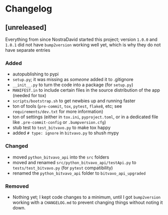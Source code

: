 # Changelog

## [unreleased]

Everything from since NostraDavid started this project; version `1.0.0` and `1.0.1` did not have `bump2version` working well yet, which is why they do not have separate entries

### Added

- autopublishing to pypi
- `setup.py`; it was missing as _someone_ added it to .gitignore
- `__init__.py` to turn the code into a package (for `setup.py`)
- `MANIFEST.in` to include certain files in the source distribution of the app (needed for tox)
- `scripts/bootstrap.sh` to get newbies up and running faster
- ton of tools (`pre-commit`, `tox`, `pytest`, `flake8`, etc; see `requirements/dev.txt` for more information)
- ton of settings (either in `tox.ini`, `pyproject.toml`, or in a dedicated file like `.pre-commit-config` or `.bumpversion.cfg`)
- stub test to `test_bitvavo.py` to make tox happy
- added `# type: ignore` in `bitvavo.py` to shush mypy

### Changed

- moved `python_bitvavo_api` into the `src` folders
- moved and renamed `src/python_bitvavo_api/testApi.py` to `tests/test_bitvavo.py` (for `pytest` compatibility)
- renamed the `python_bitvavo_api` folder to `bitvavo_api_upgraded`

### Removed

- Nothing yet; I kept code changes to a minimum, until I got `bump2version` working with a `CHANGELOG.md` to prevent changing things without noting it down.
